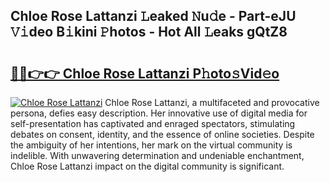## Chloe Rose Lattanzi 𝙻eaked 𝙽u𝚍e - Part-eJU 𝚅𝚒deo B𝚒kini 𝙿hotos - Hot All 𝙻eaks gQtZ8

# <h2><a href="http://ld0jnnv.urlbe.top/?page=Chloe+Rose+Lattanzi">🔗🔗👉👉 Chloe Rose Lattanzi P𝚑oto𝚜Vid𝚎o</a></h2>

[![Chloe Rose Lattanzi](https://i.imgur.com/eBuTRDB.gif)](http://ld0jnnv.urlbe.top/?page=Chloe+Rose+Lattanzi)
Chloe Rose Lattanzi, a multifaceted and provocative persona, defies easy description. Her innovative use of digital media for self-presentation has captivated and enraged spectators, stimulating debates on consent, identity, and the essence of online societies. Despite the ambiguity of her intentions, her mark on the virtual community is indelible. With unwavering determination and undeniable enchantment, Chloe Rose Lattanzi impact on the digital community is significant.
